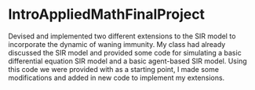 # IntroAppliedMathFinalProject
Devised and implemented two different extensions to the SIR model to incorporate the dynamic of waning immunity. My class had already discussed the SIR model and provided some code for simulating a basic differential equation SIR model and a basic agent-based SIR model. Using this code we were provided with as a starting point, I made some modifications and added in new code to implement my extensions.
